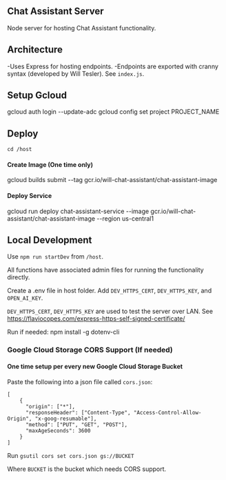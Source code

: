 ## Chat Assistant Server

Node server for hosting Chat Assistant functionality.

## Architecture

-Uses Express for hosting endpoints.
-Endpoints are exported with cranny syntax (developed by Will Tesler). See `index.js`.

## Setup Gcloud

gcloud auth login --update-adc
gcloud config set project PROJECT_NAME

## Deploy

`cd /host`

#### Create Image (One time only)
gcloud builds submit --tag gcr.io/will-chat-assistant/chat-assistant-image

#### Deploy Service
gcloud run deploy chat-assistant-service --image gcr.io/will-chat-assistant/chat-assistant-image --region us-central1

## Local Development

Use `npm run startDev` from `/host`.

All functions have associated admin files for running the functionality directly.

Create a .env file in host folder. Add `DEV_HTTPS_CERT`, `DEV_HTTPS_KEY`, and `OPEN_AI_KEY`.

`DEV_HTTPS_CERT`, `DEV_HTTPS_KEY` are used to test the server over LAN.
See https://flaviocopes.com/express-https-self-signed-certificate/

Run if needed:
npm install -g dotenv-cli

### Google Cloud Storage CORS Support (If needed)

#### One time setup per every new Google Cloud Storage Bucket
Paste the following into a json file called `cors.json`:
```
[
    {
      "origin": ["*"],
      "responseHeader": ["Content-Type", "Access-Control-Allow-Origin", "x-goog-resumable"],
      "method": ["PUT", "GET", "POST"],
      "maxAgeSeconds": 3600
    }
]
```

Run `gsutil cors set cors.json gs://BUCKET`

Where `BUCKET` is the bucket which needs CORS support.
